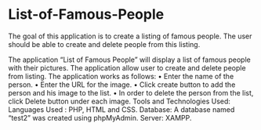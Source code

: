 # List-of-Famous-People
The goal of this application is to create a listing of famous people. The user should be able to create and delete people from this listing.

The application “List of Famous People” will display a list of famous people with their pictures. The application allow user to create and delete people from listing. The application works as follows:
•	Enter the name of the person.
•	Enter the URL for the image.
•	Click create button to add the person and his image to the list.
•	In order to delete the person from the list, click Delete button under each image.
Tools and Technologies Used:
Languages Used : PHP, HTML and CSS.
Database: A database named “test2” was created using phpMyAdmin.
Server: XAMPP.
